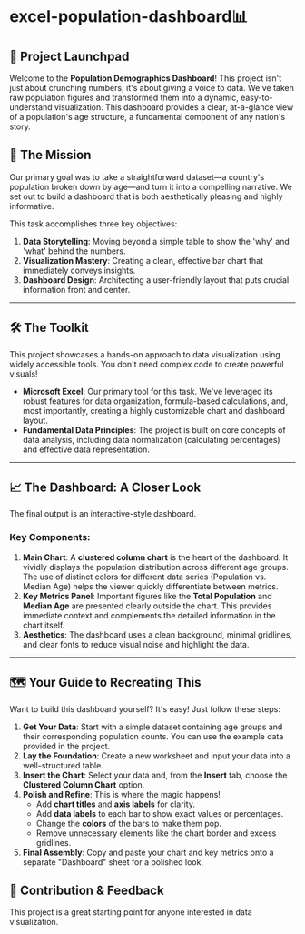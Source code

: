 # excel-population-dashboard📊

## 🚀 Project Launchpad

Welcome to the **Population Demographics Dashboard**! This project isn't just about crunching numbers; it's about giving a voice to data. We've taken raw population figures and transformed them into a dynamic, easy-to-understand visualization. This dashboard provides a clear, at-a-glance view of a population's age structure, a fundamental component of any nation's story.

## 🎯 The Mission

Our primary goal was to take a straightforward dataset—a country's population broken down by age—and turn it into a compelling narrative. We set out to build a dashboard that is both aesthetically pleasing and highly informative.

This task accomplishes three key objectives:
1.  **Data Storytelling**: Moving beyond a simple table to show the 'why' and 'what' behind the numbers.
2.  **Visualization Mastery**: Creating a clean, effective bar chart that immediately conveys insights.
3.  **Dashboard Design**: Architecting a user-friendly layout that puts crucial information front and center.

---

## 🛠️ The Toolkit

This project showcases a hands-on approach to data visualization using widely accessible tools. You don't need complex code to create powerful visuals!

* **Microsoft Excel**: Our primary tool for this task. We've leveraged its robust features for data organization, formula-based calculations, and, most importantly, creating a highly customizable chart and dashboard layout.
* **Fundamental Data Principles**: The project is built on core concepts of data analysis, including data normalization (calculating percentages) and effective data representation.

---

## 📈 The Dashboard: A Closer Look

The final output is an interactive-style dashboard. 

### Key Components:

1.  **Main Chart**: A **clustered column chart** is the heart of the dashboard. It vividly displays the population distribution across different age groups. The use of distinct colors for different data series (Population vs. Median Age) helps the viewer quickly differentiate between metrics.
2.  **Key Metrics Panel**: Important figures like the **Total Population** and **Median Age** are presented clearly outside the chart. This provides immediate context and complements the detailed information in the chart itself.
3.  **Aesthetics**: The dashboard uses a clean background, minimal gridlines, and clear fonts to reduce visual noise and highlight the data.

---

## 🗺️ Your Guide to Recreating This

Want to build this dashboard yourself? It's easy! Just follow these steps:

1.  **Get Your Data**: Start with a simple dataset containing age groups and their corresponding population counts. You can use the example data provided in the project.
2.  **Lay the Foundation**: Create a new worksheet and input your data into a well-structured table.
3.  **Insert the Chart**: Select your data and, from the **Insert** tab, choose the **Clustered Column Chart** option.
4.  **Polish and Refine**: This is where the magic happens!
    * Add **chart titles** and **axis labels** for clarity.
    * Add **data labels** to each bar to show exact values or percentages.
    * Change the **colors** of the bars to make them pop.
    * Remove unnecessary elements like the chart border and excess gridlines.
5.  **Final Assembly**: Copy and paste your chart and key metrics onto a separate "Dashboard" sheet for a polished look.



## 🤝 Contribution & Feedback

This project is a great starting point for anyone interested in data visualization. 




